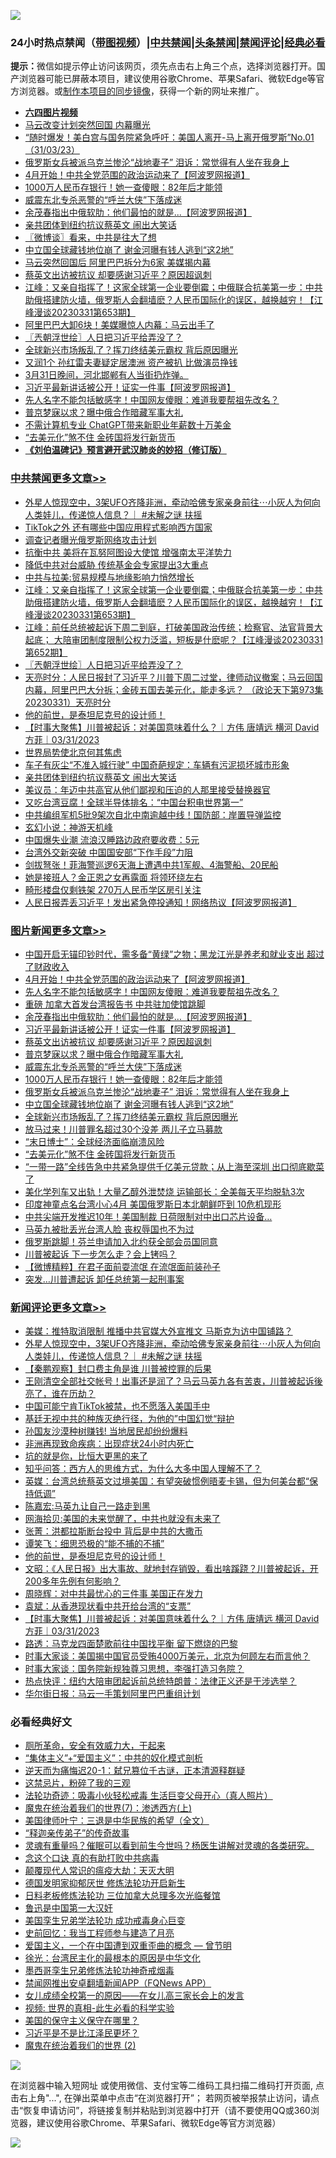 ![](https://raw.githubusercontent.com/jsvpn/jsproxy/dev/64photo/fqnews-qr.jpg)

<div id="tt">
<h3>24小时热点禁闻（<a href="https://aaa.v2dns.tk/?QAjUl=BgRp5UNKRn&T5Vk=fPVH&Q59Ab=WxGE" target="_blank">带图视频</a>）|<a href="#%E4%B8%AD%E5%85%B1%E7%A6%81%E9%97%BB%E6%9B%B4%E5%A4%9A%E6%96%87%E7%AB%A0">中共禁闻</a>|<a href="#%E5%9B%BE%E7%89%87%E6%96%B0%E9%97%BB%E6%9B%B4%E5%A4%9A%E6%96%87%E7%AB%A0">头条禁闻</a>|<a href="#%E6%96%B0%E9%97%BB%E8%AF%84%E8%AE%BA%E6%9B%B4%E5%A4%9A%E6%96%87%E7%AB%A0">禁闻评论|<a href="#%E5%BF%85%E7%9C%8B%E7%BB%8F%E5%85%B8%E5%A5%BD%E6%96%87">经典必看</a></h3>
<div><b>提示：</b>微信如提示停止访问该网页，须先点击右上角三个点，选择浏览器打开。国产浏览器可能已屏蔽本项目，建议使用谷歌Chrome、苹果Safari、微软Edge等官方浏览器。或<a href="%E5%88%B6%E4%BD%9Cgit%E7%A6%81%E9%97%BB%E9%95%9C%E5%83%8F.md">制作本项目的同步镜像</a>，获得一个新的网址来推广。</div>
<ul>
<li><b><a href="http://d2.v2rss.gq/64.mp4" target="_blank">六四图片视频</a></b></li>
<li><a href="/baitai/20230401/1866909.md">马云改变计划突然回国 内幕曝光</a></li>
<li><a href="/sohnews/20230401/1866859.md">“随时爆发！美白宫与国务院紧急呼吁：美国人离开-马上离开俄罗斯”No.01（31/03/23）</a></li>
<li><a href="/topimagenews/20230401/1866812.md">俄罗斯女兵被派乌克兰惨沦“战地妻子” 泪诉：常觉得有人坐在我身上</a></li>
<li><a href="/topimagenews/20230401/1867047.md">4月开始！中共全党范围的政治运动来了【阿波罗网报道】</a></li>
<li><a href="/topimagenews/20230401/1866832.md">1000万人民币存银行！她一查傻眼：82年后才能领</a></li>
<li><a href="/topimagenews/20230401/1866889.md">威震东北专杀恶警的“呼兰大侠”下落成迷</a></li>
<li><a href="/topimagenews/20230401/1867022.md">余茂春指出中俄软肋：他们最怕的就是...【阿波罗网报道】</a></li>
<li><a href="/cbnews/20230401/1866798.md">亲共团体到纽约抗议蔡英文 闹出大笑话</a></li>
<li><a href="/ssgc/20230401/1866998.md">〖微博谈〗看来，中共是往大了想</a></li>
<li><a href="/topimagenews/20230401/1866801.md">中立国全球藏钱地位崩了 谢金河曝有钱人逃到“这2地”</a></li>
<li><a href="/baitai/20230401/1866841.md">马云突然回国后 阿里巴巴拆分为6家 美媒揭内幕</a></li>
<li><a href="/topimagenews/20230401/1866984.md">蔡英文出访被抗议 却要感谢习近平？原因超讽刺</a></li>
<li><a href="/cbnews/20230401/1867039.md">江峰：又亲自指挥了！这家全球第一企业要倒霉；中俄联合抗美第一步：中共助俄搭建防火墙，俄罗斯人会翻墙麽？人民币国际化的误区，越换越穷！【江峰漫谈20230331第653期】</a></li>
<li><a href="/cnnews/20230401/1866803.md">阿里巴巴大卸6块！美媒曝惊人内幕：马云出手了</a></li>
<li><a href="/cbnews/20230401/1867004.md">〖兲朝浮世绘〗人日把习近平给弄没了？</a></li>
<li><a href="/topimagenews/20230401/1866800.md">全球新兴市场叛乱了？挥刀终结美元霸权 背后原因曝光</a></li>
<li><a href="/yule/20230401/1867051.md">又润1个 孙红雷夫妻疑定居澳洲 资产被扒 比做演员挣钱</a></li>
<li><a href="/sohnews/20230401/1866927.md">3月31日晚间，河北邯郸有人当街扔炸弹。</a></li>
<li><a href="/topimagenews/20230401/1867021.md">习近平最新讲话被公开！证实一件事【阿波罗网报道】</a></li>
<li><a href="/topimagenews/20230401/1867043.md">先人名字不能包括敏感字！中国网友傻眼：难道我要帮祖先改名？</a></li>
<li><a href="/topimagenews/20230401/1866940.md">普京梦寐以求？曝中俄合作暗藏军事大礼</a></li>
<li><a href="/cnnews/20230401/1866867.md">不需计算机专业 ChatGPT带来新职业年薪数十万美金</a></li>
<li><a href="/topimagenews/20230331/1866784.md">“去美元化”煞不住 金砖国将发行新货币</a></li>
<li><b><a href="/comments/20200207/1272816.md" target="_blank">《刘伯温碑记》预言避开武汉肺炎的妙招（修订版）</a></b></li>
</ul>
</div>

<div class="catlist">
<h3><a href="/cbnews/" target="_blank">中共禁闻</a><span><a href="/cbnews/" target="_blank" rel="nofollow">更多文章>></a></span></h3>
<ul>
<li><a href="/comments/20230401/1867135.md" target="_blank">外星人惊现空中，3架UFO齐降非洲，牵动哈佛专家亲身前往⋯小灰人为何向人类娃儿，传递惊人信息？｜ #未解之谜 扶摇</a></li>
<li><a href="/cbnews/20230401/1867119.md" target="_blank">TikTok之外 还有哪些中国应用程式影响西方国家</a></li>
<li><a href="/cbnews/20230401/1867118.md" target="_blank">调查记者曝光俄罗斯网络攻击计划</a></li>
<li><a href="/cbnews/20230401/1867113.md" target="_blank">抗衡中共 美将在瓦努阿图设大使馆 增强南太平洋势力</a></li>
<li><a href="/cbnews/20230401/1867080.md" target="_blank">降低中共对台威胁 传统基金会专家提出3大重点</a></li>
<li><a href="/cbnews/20230401/1867050.md" target="_blank">中共与拉美:贸易规模与地缘影响力悄然增长</a></li>
<li><a href="/cbnews/20230401/1867039.md" target="_blank">江峰：又亲自指挥了！这家全球第一企业要倒霉；中俄联合抗美第一步：中共助俄搭建防火墙，俄罗斯人会翻墙麽？人民币国际化的误区，越换越穷！【江峰漫谈20230331第653期】</a></li>
<li><a href="/cbnews/20230401/1867026.md" target="_blank">江峰：前任总统被起诉下周二到庭，打破美国政治传统；检察官、法官背景大起底； 大陪审团制度限制公权力泛滥，短板是什麽呢？【江峰漫谈20230331第652期】</a></li>
<li><a href="/cbnews/20230401/1867004.md" target="_blank">〖兲朝浮世绘〗人日把习近平给弄没了？</a></li>
<li><a href="/cbnews/20230401/1866983.md" target="_blank">天亮时分：人民日报封了习近平？川普下周二过堂，律师动议撤案；马云回国内幕，阿里巴巴大分拆；金砖五国去美元化，能走多远？ （政论天下第973集 20230331）天亮时分</a></li>
<li><a href="/comments/20230401/1866954.md" target="_blank">他的前世，是泰坦尼克号的设计师！</a></li>
<li><a href="/comments/20230401/1866894.md" target="_blank">【时事大聚焦】川普被起诉：对美国意味着什么？｜方伟 唐靖远 横河 David 方菲｜03/31/2023</a></li>
<li><a href="/cbnews/20230401/1866861.md" target="_blank">世界局势使北京何其焦虑</a></li>
<li><a href="/cbnews/20230401/1866826.md" target="_blank">车子有灰尘“不准入城行驶” 中国奇葩规定：车辆有污泥损坏城市形象</a></li>
<li><a href="/cbnews/20230401/1866798.md" target="_blank">亲共团体到纽约抗议蔡英文 闹出大笑话</a></li>
<li><a href="/cbnews/20230331/1866717.md" target="_blank">美议员：年迈中共高官从他们鄙视和压迫的人那里接受替换器官</a></li>
<li><a href="/cbnews/20230331/1866663.md" target="_blank">又吃台湾豆腐！全球半导体排名：“中国台积电世界第一”</a></li>
<li><a href="/cbnews/20230331/1866651.md" target="_blank">中共编组军机5批9架次自北中南逾越中线！国防部：岸置导弹监控</a></li>
<li><a href="/cbnews/20230331/1866648.md" target="_blank">玄幻小说：神游天机峰</a></li>
<li><a href="/cbnews/20230331/1866634.md" target="_blank">中国爆失业潮 流浪汉睡路边政府要收费：5元</a></li>
<li><a href="/cbnews/20230331/1866627.md" target="_blank">台湾外交新突破 中国国安部“下作手段”力阻</a></li>
<li><a href="/cbnews/20230331/1866607.md" target="_blank">剑拔弩张！菲海警巡逻6天海上遭遇中共1军舰、4海警船、20民船</a></li>
<li><a href="/cbnews/20230331/1866595.md" target="_blank">她是接班人？金正恩之女再露面 将领环绕左右</a></li>
<li><a href="/cbnews/20230331/1866594.md" target="_blank">畸形楼盘仅剩铁架 270万人民币学区房引关注</a></li>
<li><a href="/cbnews/20230331/1866584.md" target="_blank">人民日报弄丢习近平！发出紧急停投通知！网络热议【阿波罗网报道】</a></li>

</ul>
</div>
<div class="catlist">
<h3><a href="/topimagenews/" target="_blank">图片新闻</a><span><a href="/topimagenews/" target="_blank" rel="nofollow">更多文章>></a></span></h3>
<ul>
<li><a href="/topimagenews/20230401/1867145.md" target="_blank">中国开启无锚印钞时代，需多备“黄绿”之物；黑龙江光是养老和就业支出 超过了财政收入</a></li>
<li><a href="/topimagenews/20230401/1867047.md" target="_blank">4月开始！中共全党范围的政治运动来了【阿波罗网报道】</a></li>
<li><a href="/topimagenews/20230401/1867043.md" target="_blank">先人名字不能包括敏感字！中国网友傻眼：难道我要帮祖先改名？</a></li>
<li><a href="/topimagenews/20230401/1867034.md" target="_blank">重磅 加拿大首发台湾报告书 中共驻加使馆跳脚</a></li>
<li><a href="/topimagenews/20230401/1867022.md" target="_blank">余茂春指出中俄软肋：他们最怕的就是&#8230;【阿波罗网报道】</a></li>
<li><a href="/topimagenews/20230401/1867021.md" target="_blank">习近平最新讲话被公开！证实一件事【阿波罗网报道】</a></li>
<li><a href="/topimagenews/20230401/1866984.md" target="_blank">蔡英文出访被抗议 却要感谢习近平？原因超讽刺</a></li>
<li><a href="/topimagenews/20230401/1866940.md" target="_blank">普京梦寐以求？曝中俄合作暗藏军事大礼</a></li>
<li><a href="/topimagenews/20230401/1866889.md" target="_blank">威震东北专杀恶警的“呼兰大侠”下落成迷</a></li>
<li><a href="/topimagenews/20230401/1866832.md" target="_blank">1000万人民币存银行！她一查傻眼：82年后才能领</a></li>
<li><a href="/topimagenews/20230401/1866812.md" target="_blank">俄罗斯女兵被派乌克兰惨沦“战地妻子” 泪诉：常觉得有人坐在我身上</a></li>
<li><a href="/topimagenews/20230401/1866801.md" target="_blank">中立国全球藏钱地位崩了 谢金河曝有钱人逃到“这2地”</a></li>
<li><a href="/topimagenews/20230401/1866800.md" target="_blank">全球新兴市场叛乱了？挥刀终结美元霸权 背后原因曝光</a></li>
<li><a href="/topimagenews/20230401/1866794.md" target="_blank">放马过来！川普罪名超过30个没差 两儿子立马募款</a></li>
<li><a href="/topimagenews/20230331/1866785.md" target="_blank">“末日博士”：全球经济面临崩溃风险</a></li>
<li><a href="/topimagenews/20230331/1866784.md" target="_blank">“去美元化”煞不住 金砖国将发行新货币</a></li>
<li><a href="/topimagenews/20230331/1866714.md" target="_blank">“一带一路”全线告急中共紧急提供千亿美元贷款；从上海至深圳 出口彻底歇菜了</a></li>
<li><a href="/topimagenews/20230331/1866675.md" target="_blank">美化学列车又出轨！大量乙醇外泄焚烧 运输部长：全美每天平均脱轨3次</a></li>
<li><a href="/topimagenews/20230331/1866659.md" target="_blank">印度神童点名台湾小心4月 美国俄罗斯日本北朝鲜吓到 10危机现形</a></li>
<li><a href="/topimagenews/20230331/1866591.md" target="_blank">中共尖端开发推迟10年！美国制裁 日荷限制对中出口芯片设备…</a></li>
<li><a href="/topimagenews/20230331/1866547.md" target="_blank">马英九被批丢光台湾人脸 丧权辱国也不为过</a></li>
<li><a href="/topimagenews/20230331/1866546.md" target="_blank">俄罗斯跳脚！芬兰申请加入北约获全部会员国同意</a></li>
<li><a href="/topimagenews/20230331/1866545.md" target="_blank">川普被起诉 下一步怎么走？会上铐吗？</a></li>
<li><a href="/topimagenews/20230331/1866538.md" target="_blank">【微博精粹】在君子面前耍流氓 在流氓面前装孙子</a></li>
<li><a href="/topimagenews/20230331/1866500.md" target="_blank">突发…川普遭起诉 卸任总统第一起刑事案</a></li>

</ul>
</div>
<div class="catlist">
<h3><a href="/comments/" target="_blank">新闻评论</a><span><a href="/comments/" target="_blank" rel="nofollow">更多文章>></a></span></h3>
<ul>
<li><a href="/comments/20230401/1867151.md" target="_blank">美媒：推特取消限制 推播中共官媒大外宣推文 马斯克为访中国铺路？</a></li>
<li><a href="/comments/20230401/1867135.md" target="_blank">外星人惊现空中，3架UFO齐降非洲，牵动哈佛专家亲身前往⋯小灰人为何向人类娃儿，传递惊人信息？｜ #未解之谜 扶摇</a></li>
<li><a href="/comments/20230401/1867114.md" target="_blank">【秦鹏观察】封口费主角是谁 川普被控罪的后果</a></li>
<li><a href="/comments/20230401/1867033.md" target="_blank">王刚清空全部社交帐号！出事还是润了？马云马英九各有苦衷，川普被起诉後亮了，谁在历劫？</a></li>
<li><a href="/comments/20230401/1867017.md" target="_blank">中国可能宁肯TikTok被禁，也不愿落入美国手中</a></li>
<li><a href="/comments/20230401/1867016.md" target="_blank">基廷无视中共的种族灭绝行径，为他的”中国幻觉“辩护</a></li>
<li><a href="/comments/20230401/1867009.md" target="_blank">孙国友沙漠种树赚钱! 当地居民却纷纷爆料</a></li>
<li><a href="/comments/20230401/1867008.md" target="_blank">非洲再现致命疾病：出现症状24小时内死亡</a></li>
<li><a href="/comments/20230401/1867007.md" target="_blank">坑的就是你，比恒大更黑的来了</a></li>
<li><a href="/comments/20230401/1867003.md" target="_blank">知乎问答：西方人的思维方式，为什么大多中国人理解不了？</a></li>
<li><a href="/comments/20230401/1867002.md" target="_blank">英媒：台湾总统蔡英文过境美国：有望突破惯例晤麦卡锡，但为何美台都“保持低调”</a></li>
<li><a href="/comments/20230401/1866992.md" target="_blank">陈嘉宏:马英九让自己一路走到黑</a></li>
<li><a href="/comments/20230401/1866965.md" target="_blank">网海拾贝:美国的未来觉醒了，中共也就没有未来了</a></li>
<li><a href="/comments/20230401/1866964.md" target="_blank">张菁：洪都拉斯断台投中 背后是中共的大撒币</a></li>
<li><a href="/comments/20230401/1866963.md" target="_blank">谭笑飞：细思恐极的“能不捕的不捕”</a></li>
<li><a href="/comments/20230401/1866954.md" target="_blank">他的前世，是泰坦尼克号的设计师！</a></li>
<li><a href="/comments/20230401/1866933.md" target="_blank">文昭：《人民日报》出大事故、就地封存销毁，看出啥蹊跷？川普被起诉，开200多年先例有何影响？</a></li>
<li><a href="/comments/20230401/1866898.md" target="_blank">周晓辉：对中共最忧心的三件事 美国正在发力</a></li>
<li><a href="/comments/20230401/1866897.md" target="_blank">袁斌：从香港现状看中共开给台湾的“支票”</a></li>
<li><a href="/comments/20230401/1866894.md" target="_blank">【时事大聚焦】川普被起诉：对美国意味着什么？｜方伟 唐靖远 横河 David 方菲｜03/31/2023</a></li>
<li><a href="/comments/20230401/1866813.md" target="_blank">路透：马克龙四面楚歌前往中国找平衡 留下燃烧的巴黎</a></li>
<li><a href="/comments/20230331/1866779.md" target="_blank">时事大家谈：美国揭中国官员受贿4000万美元，北京为何顾左右而言他？</a></li>
<li><a href="/comments/20230331/1866778.md" target="_blank">时事大家谈：国务院新规独尊习思想，李强打造习务院？</a></li>
<li><a href="/comments/20230331/1866777.md" target="_blank">热点快评：纽约大陪审团起诉前总统特朗普：法律正义还是干涉选举？</a></li>
<li><a href="/comments/20230331/1866774.md" target="_blank">华尔街日报：马云一手策划阿里巴巴重组计划</a></li>

</ul>
</div>

<div class="catlist">
<h3>必看经典好文</h3>
<ul>
<li><a href="/comments/20220605/1742040.md" target="_blank">厕所革命，安全有效威力大，干起来</a></li>
<li><a href="/comments/20201007/1409565.md" target="_blank">“集体主义”+“爱国主义”：中共的奴化模式剖析</a></li>
<li><a href="/tculture/20190304/1091076.md" target="_blank">逆天而为痛悔迟20-1：弑兄篡位千古谜，正本清源释群疑</a></li>
<li><a href="/yule/20210123/1473216.md" target="_blank">这禁忌片，粉碎了我的三观</a></li>
<li><a href="/comments/20220506/1729215.md" target="_blank">法轮功奇迹：吸毒小伙轻松戒毒 生活巨变父母开心（真人照片）</a></li>
<li><a href="/topimagenews/20180527/948369.md" target="_blank">魔鬼在统治着我们的世界(7)：渗透西方(上)</a></li>
<li><a href="/comments/20220928/1790417.md" target="_blank">美国律师叶宁：三退是中华民族的希望（全文）</a></li>
<li><a href="/tculture/20121214/86862.md" target="_blank">“释迦亲传弟子”的传奇故事</a></li>
<li><a href="/bannedvideo/20210915/1623919.md" target="_blank">灵魂有重量吗？催眠可以看到前生今世吗？杨医生讲解对灵魂的各类研究。</a></li>
<li><a href="/comments/20200707/1357090.md" target="_blank">念这个口诀 真的有助打败中共病毒</a></li>
<li><a href="/comments/20200619/783185.md" target="_blank">颠覆现代人常识的瘟疫大劫：天灭大明</a></li>
<li><a href="/comments/20200722/1364497.md" target="_blank">德国发明家抑郁厌世 修炼法轮功开启新生</a></li>
<li><a href="/comments/20200531/1337359.md" target="_blank">日料老板修炼法轮功 三位加拿大总理多次光临餐馆</a></li>
<li><a href="/cnnews/20210213/1486568.md" target="_blank">鲁迅是中国第一大汉奸</a></li>
<li><a href="/comments/20210509/1542373.md" target="_blank">美国孪生兄弟学法轮功 成功戒毒身心巨变</a></li>
<li><a href="/aomi/history/20141104/323033.md" target="_blank">史前回忆：我当工程师参与建造了月亮</a></li>
<li><a href="/comments/20210802/1598599.md" target="_blank">爱国主义，一个在中国遭到双重歪曲的概念 — 曾节明</a></li>
<li><a href="/cbnews/20220205/1688152.md" target="_blank">徐光：台湾民主化的最根本的原因是中华文化</a></li>
<li><a href="/topimagenews/20210214/1487270.md" target="_blank">墨西哥孪生兄弟修炼法轮功神奇戒烟毒</a></li>
<li><a href="/comments/20200503/1322531.md" target="_blank">禁闻网推出安卓翻墙新闻APP（FQNews APP）</a></li>
<li><a href="/comments/20210801/1597741.md" target="_blank">女儿成绩全校第一的原因——在女儿高三家长会上的发言</a></li>
<li><a href="/aomi/supernatural/20150313/374665.md" target="_blank">视频: 世界的真相-此生必看的科学实验</a></li>
<li><a href="/lifebaike/20200520/1331379.md" target="_blank">美国的保守主义保守在哪里？</a></li>
<li><a href="/comments/20220703/1753426.md" target="_blank">习近平是不是比江泽民更坏？</a></li>
<li><a href="/topimagenews/20180520/944940.md" target="_blank">魔鬼在统治着我们的世界 (2)</a></li>

</ul>
</div>

![](https://raw.githubusercontent.com/jsvpn/jsproxy/dev/64photo/fqnews-qr.jpg)

在浏览器中输入短网址 或使用微信、支付宝等二维码工具扫描二维码打开页面, 点击右上角"...", 在弹出菜单中点击“在浏览器打开”； 若网页被举报禁止访问，请点击“恢复申请访问”，将链接复制并粘贴到浏览器中打开（请不要使用QQ或360浏览器，建议使用谷歌Chrome、苹果Safari、微软Edge等官方浏览器）

![](https://raw.githubusercontent.com/jsvpn/jsproxy/dev/64photo/wx.jpg)